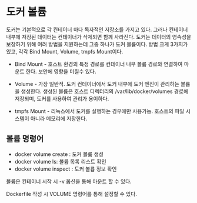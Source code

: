 # 도커 볼륨
도커는 기본적으로 각 컨테이너 마다 독자적인 저장소를 가지고 있다. 그러나 컨테이너 내부에 저장된 데이터는 컨테이너가 삭제되면 함께 사라진다. 
도커는 데이터의 영속성을 보장하기 위해 여러 방법을 지원하는데 그중 하나가 도커 볼륨이다.
방법 크게 3가지가 있고, 각각 Bind Mount, Volume, tmpfs Mount이다.

* Bind Mount - 호스트 환경의 특정 경로를 컨테이너 내부 볼륨 경로와 연결하여 마운트 한다. 보안에 영향을 미칠수 있다.

* Volume - 가장 일반적. 도커 컨테이너에서 도커 내부에 도커 엔진이 관리하는 볼륨을 생성한다. 생성된 볼륨은 호스트 디렉터리의 /var/lib/docker/volumes 경로에 저장되며, 도커를 사용하여 관리가 용이하다.

* tmpfs Mount - 리눅스에서 도커를 실행하는 경우에만 사용가능. 호스트의 파일 시스템이 아니라 메모리에 저장한다.

## 볼륨 명령어
* docker volume create <volume name>: 도커 볼륨 생성
* docker volume ls: 볼륨 목록 리스트 확인 
* docker volume inspect <volume name>: 도커 볼륨 정보 확인 
  
볼륨은 컨테이너 시작 시 -v 옵션을 통해 마운트 할 수 있다.
  
Dockerfile 작성 시 VOLUME 명령어를 통해 설정할 수 있다.
